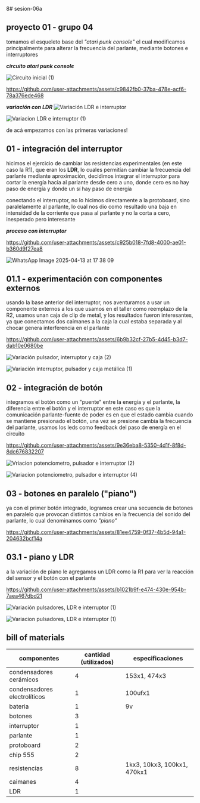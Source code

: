 8# sesion-06a

## proyecto 01 - grupo 04

tomamos el esqueleto base del _"atari punk console"_ el cual modificamos principalmente para alterar la frecuencia del parlante, mediante botones e interruptores

___circuito atari punk console___

![Circuito inicial (1)](https://github.com/user-attachments/assets/7c2c735d-090f-40ac-bf55-433cc590ef26)

https://github.com/user-attachments/assets/c9842fb0-37ba-478e-acf6-78a376ede468

___variación con LDR___
![Variación LDR e interruptor](https://github.com/user-attachments/assets/e1cba1e0-da43-4620-9937-608314c05b12)

![Variacion LDR e interruptor (1)](https://github.com/user-attachments/assets/fbdf0739-2229-4918-aae8-4a5d2cfdaeac)

de acá empezamos con las primeras variaciones!

## 01 - integración del interruptor

hicimos el ejercicio de cambiar las resistencias experimentales (en este caso la R1), que eran los __LDR__, lo cuales permitían cambiar la frecuencia del parlante mediante aproximación, decidimos integrar el interruptor para cortar la energía hacia al parlante desde cero a uno, donde cero es no hay paso de energía y donde un sí hay paso de energía

conectando el interruptor, no lo hicimos directamente a la protoboard, sino paralelamente al parlante, lo cual nos dio como resultado una baja en intensidad de la corriente que pasa al parlante y no la corta a cero, inesperado pero interesante

___proceso con interruptor___

https://github.com/user-attachments/assets/c925b018-7fd8-4000-ae01-b360d9f27ea8

![WhatsApp Image 2025-04-13 at 17 38 09](https://github.com/user-attachments/assets/10f210cc-c513-4227-8e87-99c0804f16a9)

## 01.1 - experimentación con componentes externos

usando la base anterior del interruptor, nos aventuramos a usar un componente externos a los que usamos en el taller como reemplazo de la R2, usamos unan caja de clip de metal, y los resultados fueron interesantes, ya que conectamos dos caimanes a la caja la cual estaba separada y al chocar genera interferencia en el parlante

https://github.com/user-attachments/assets/6b9b32cf-27b5-4d45-b3d7-dab10e0680be

![Variación pulsador, interruptor y caja (2)](https://github.com/user-attachments/assets/f4fabfc1-c263-4797-915b-7a25bd5d4147)

![Variación interruptor, pulsador y caja metálica (1)](https://github.com/user-attachments/assets/2a731b85-cb8a-43ff-a9c3-63ef86621b08)

## 02 - integración de botón

integramos el botón como un "puente" entre la energía y el parlante, la diferencia entre el botón y el interruptor en este caso es que la comunicación parlante-fuente de poder es en que el estado cambia cuando se mantiene presionado el botón, una vez se presione cambia la frecuencia del parlante, usamos los leds como feedback del paso de energía en el circuito

https://github.com/user-attachments/assets/9e36eba8-5350-4d1f-8f8d-8dc676832207

![Vriacion potenciometro, pulsador e interruptor (2)](https://github.com/user-attachments/assets/f85c423f-ba7f-45ab-8f46-4b055fdb25a4)

![Variacion potenciometro, pulsador e interruptor (4)](https://github.com/user-attachments/assets/8808812d-61ed-449d-ae51-0612a74db720)

## 03 - botones en paralelo ("piano")

ya con el primer botón integrado, logramos crear una secuencia de botones en paralelo que provocan distintos cambios en la frecuencia del sonido del parlante, lo cual denominamos como _"piano"_

https://github.com/user-attachments/assets/81ee4759-0f37-4b5d-94a1-204632bcf14a

## 03.1 - piano y LDR

a la variación de piano le agregamos un LDR como la R1 para ver la reacción del sensor y el botón con el parlante

https://github.com/user-attachments/assets/b1021b9f-e474-430e-954b-7aea467dbd21

![Variación pulsadores, LDR e interruptor (1)](https://github.com/user-attachments/assets/60ba4e28-c733-40fd-92b3-24a30b753222)

![Variacion pulsadores, LDR e interruptor (1)](https://github.com/user-attachments/assets/88af819e-a85e-414b-8d78-eff851963ecb)

## bill of materials

| componentes |  cantidad (utilizados) | especificaciones |
|----------|----------|----------|
| condensadores cerámicos   |  4  | 153x1, 474x3   |
| condensadores electrolíticos | 1  | 100ufx1  |
| bateria   | 1   | 9v   |
| botones    | 3   |    |
| interruptor    | 1   |    |
| parlante    | 1   |    |
| protoboard    | 2   |   |
| chip 555   | 2   |    |
| resistencias    | 8   | 1kx3, 10kx3, 100kx1, 470kx1   |
| caimanes   | 4   |    |
| LDR   | 1  |    |
